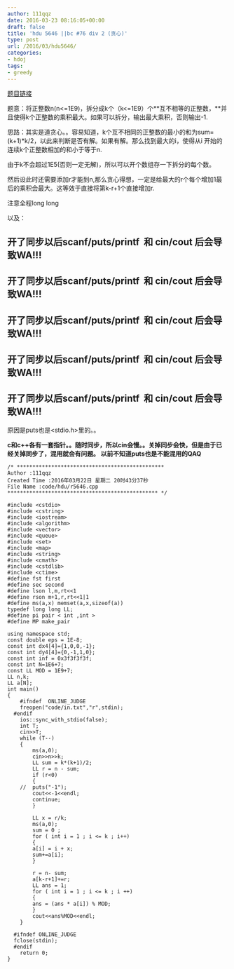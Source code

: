 ```yaml
---
author: 111qqz
date: 2016-03-23 08:16:05+00:00
draft: false
title: 'hdu 5646 ||bc #76 div 2 (贪心)'
type: post
url: /2016/03/hdu5646/
categories:
- hdoj
tags:
- greedy
---
```


[题目链接](http://acm.hdu.edu.cn/showproblem.php?pid=5646)

题意：将正整数n(n<=1E9)，拆分成k个（k<=1E9）个**互不相等的正整数，**并且使得k个正整数的乘积最大。如果可以拆分，输出最大乘积，否则输出-1.

思路：其实是道贪心。。容易知道，k个互不相同的正整数的最小的和为sum=(k+1)*k/2，以此来判断是否有解。如果有解。那么找到最大的i，使得从i 开始的连续k个正整数相加的和小于等于n.

由于k不会超过1E5(否则一定无解)，所以可以开个数组存一下拆分的每个数。

然后设此时还需要添加r才能到n,那么贪心得想，一定是给最大的r个每个增加1最后的乘积会最大。这等效于直接将第k-r+1个直接增加r.

注意全程long long

以及：


## **开了同步以后scanf/puts/printf  和 cin/cout 后会导致WA!!!**




## **开了同步以后scanf/puts/printf  和 cin/cout 后会导致WA!!!**




## **开了同步以后scanf/puts/printf  和 cin/cout 后会导致WA!!!**




## **开了同步以后scanf/puts/printf  和 cin/cout 后会导致WA!!!**




## **开了同步以后scanf/puts/printf  和 cin/cout 后会导致WA!!!**


原因是puts也是<stdio.h>里的。。

**c和c++各有一套指针。。随时同步，所以cin会慢。。关掉同步会快，但是由于已经关掉同步了，混用就会有问题。 以前不知道puts也是不能混用的QAQ**







    
    /* ***********************************************
    Author :111qqz
    Created Time :2016年03月22日 星期二 20时43分37秒
    File Name :code/hdu/r5646.cpp
    ************************************************ */
    
    #include <cstdio>
    #include <cstring>
    #include <iostream>
    #include <algorithm>
    #include <vector>
    #include <queue>
    #include <set>
    #include <map>
    #include <string>
    #include <cmath>
    #include <cstdlib>
    #include <ctime>
    #define fst first
    #define sec second
    #define lson l,m,rt<<1
    #define rson m+1,r,rt<<1|1
    #define ms(a,x) memset(a,x,sizeof(a))
    typedef long long LL;
    #define pi pair < int ,int >
    #define MP make_pair
    
    using namespace std;
    const double eps = 1E-8;
    const int dx4[4]={1,0,0,-1};
    const int dy4[4]={0,-1,1,0};
    const int inf = 0x3f3f3f3f;
    const int N=1E6+7;
    const LL MOD = 1E9+7;
    LL n,k;
    LL a[N];
    int main()
    {
    	#ifndef  ONLINE_JUDGE 
    	freopen("code/in.txt","r",stdin);
      #endif
    	ios::sync_with_stdio(false);
    	int T;
    	cin>>T;
    	while (T--)
    	{
    	    ms(a,0);
    	    cin>>n>>k;
    	    LL sum = k*(k+1)/2;
    	    LL r = n - sum;
    	    if (r<0)
    	    {
    	//	puts("-1");
    		cout<<-1<<endl;
    		continue;
    	    }
    
    	    LL x = r/k;
    	    ms(a,0);
    	    sum = 0 ;
    	    for ( int i = 1 ; i <= k ; i++)
    	    {
    		a[i] = i + x;
    		sum+=a[i];
    	    }
    
    	    r = n- sum;
    	    a[k-r+1]+=r;
    	    LL ans = 1;
    	    for ( int i = 1 ; i <= k ; i ++)
    	    {
    		ans = (ans * a[i]) % MOD;
    	    }
    	    cout<<ans%MOD<<endl;
    	}
    
      #ifndef ONLINE_JUDGE  
      fclose(stdin);
      #endif
        return 0;
    }
    



